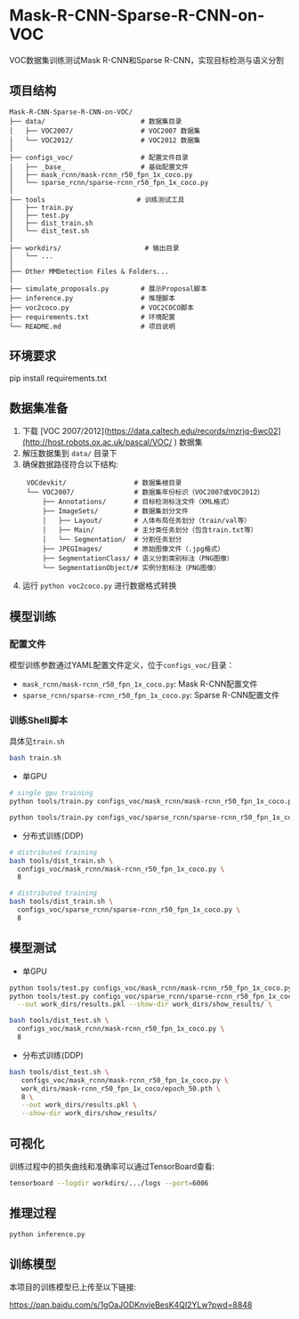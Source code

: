# Mask-R-CNN-Sparse-R-CNN-on-VOC

VOC数据集训练测试Mask R-CNN和Sparse R-CNN，实现目标检测与语义分割

## 项目结构

```
Mask-R-CNN-Sparse-R-CNN-on-VOC/
├── data/                        # 数据集目录
│   ├── VOC2007/                 # VOC2007 数据集
│   └── VOC2012/                 # VOC2012 数据集
│
├── configs_voc/                 # 配置文件目录
│   ├── _base_                   # 基础配置文件
│   ├── mask_rcnn/mask-rcnn_r50_fpn_1x_coco.py
│   └── sparse_rcnn/sparse-rcnn_r50_fpn_1x_coco.py
│
├── tools                       # 训练测试工具
│   ├── train.py
│   ├── test.py
│   ├── dist_train.sh
│   └── dist_test.sh
│
├── workdirs/                     # 输出目录
│   └── ...
│
├── Other MMDetection Files & Folders...
│
├── simulate_proposals.py        # 展示Proposal脚本
├── inference.py                 # 推理脚本
├── voc2coco.py                  # VOC2COCO脚本
├── requirements.txt             # 环境配置
└── README.md                    # 项目说明
```

## 环境要求

pip install requirements.txt


## 数据集准备

1. 下载 [VOC 2007/2012](https://data.caltech.edu/records/mzrjq-6wc02](http://host.robots.ox.ac.uk/pascal/VOC/ ) 数据集
2. 解压数据集到 `data/` 目录下
3. 确保数据路径符合以下结构:
   ```
    VOCdevkit/                 # 数据集根目录
    └── VOC2007/               # 数据集年份标识（VOC2007或VOC2012）
        ├── Annotations/       # 目标检测标注文件（XML格式）
        ├── ImageSets/         # 数据集划分文件
        │   ├── Layout/        # 人体布局任务划分（train/val等）
        │   ├── Main/          # 主分类任务划分（包含train.txt等）
        │   └── Segmentation/  # 分割任务划分
        ├── JPEGImages/        # 原始图像文件（.jpg格式）
        ├── SegmentationClass/ # 语义分割类别标注（PNG图像）
        └── SegmentationObject/# 实例分割标注（PNG图像）
   ```
4. 运行 `python voc2coco.py` 进行数据格式转换

## 模型训练

### 配置文件

模型训练参数通过YAML配置文件定义，位于`configs_voc/`目录：
- `mask_rcnn/mask-rcnn_r50_fpn_1x_coco.py`: Mask R-CNN配置文件
- `sparse_rcnn/sparse-rcnn_r50_fpn_1x_coco.py`: Sparse R-CNN配置文件

### 训练Shell脚本
具体见`train.sh`
```bash
bash train.sh
```
- 单GPU

```bash
# single gpu training
python tools/train.py configs_voc/mask_rcnn/mask-rcnn_r50_fpn_1x_coco.py
```
```bash
python tools/train.py configs_voc/sparse_rcnn/sparse-rcnn_r50_fpn_1x_coco.py
```

- 分布式训练(DDP)

```bash
# distributed training
bash tools/dist_train.sh \
  configs_voc/mask_rcnn/mask-rcnn_r50_fpn_1x_coco.py \
  8
```
```bash
# distributed training
bash tools/dist_train.sh \
  configs_voc/sparse_rcnn/sparse-rcnn_r50_fpn_1x_coco.py \
  8
```

## 模型测试

- 单GPU

```bash
python tools/test.py configs_voc/mask_rcnn/mask-rcnn_r50_fpn_1x_coco.py
python tools/test.py configs_voc/sparse_rcnn/sparse-rcnn_r50_fpn_1x_coco.py work_dirs/mask-rcnn_r50_fpn_1x_coco/epoch_50.pth \
  --out work_dirs/results.pkl --show-dir work_dirs/show_results/ \
```

```bash
bash tools/dist_test.sh \
  configs_voc/mask_rcnn/mask-rcnn_r50_fpn_1x_coco.py \
  8
```

- 分布式训练(DDP)

```bash
bash tools/dist_test.sh \
   configs_voc/mask_rcnn/mask-rcnn_r50_fpn_1x_coco.py \
   work_dirs/mask-rcnn_r50_fpn_1x_coco/epoch_50.pth \
   8 \
   --out work_dirs/results.pkl \
   --show-dir work_dirs/show_results/
```

## 可视化

训练过程中的损失曲线和准确率可以通过TensorBoard查看:

```bash
tensorboard --logdir workdirs/.../logs --port=6006
```
## 推理过程

```bash
python inference.py
```

## 训练模型

本项目的训练模型已上传至以下链接:

https://pan.baidu.com/s/1gOaJODKnvjeBesK4QI2YLw?pwd=8848 
